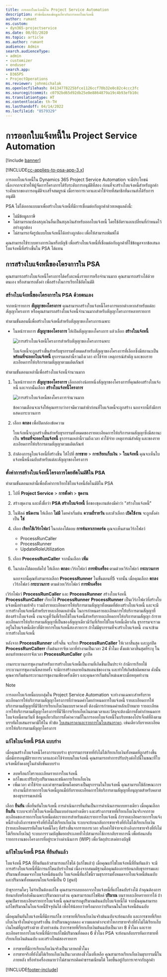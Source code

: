 ```yaml
---
title: การออกใบแจ้งหนี้ใน Project Service Automation
description: หัวข้อนี้แสดงข้อมูลเกี่ยวกับการออกใบแจ้งหนี้
author: rumant
ms.custom:
- dyn365-projectservice
ms.date: 08/03/2020
ms.topic: article
ms.author: rumant
audience: Admin
search.audienceType:
- admin
- customizer
- enduser
search.app:
- D365PS
- ProjectOperations
ms.reviewer: johnmichalak
ms.openlocfilehash: 84134778225bfce1126ccf70b32e0c82c4ccc3fc
ms.sourcegitcommit: c0792bd65d92db25e0e8864879a19c4b93efb10c
ms.translationtype: HT
ms.contentlocale: th-TH
ms.lasthandoff: 04/14/2022
ms.locfileid: "8579329"
---
```

# <a name="invoicing-in-project-service-automation"></a>การออกใบแจ้งหนี้ใน Project Service Automation

[!include [banner](../includes/psa-now-project-operations.md)]

[!INCLUDE[cc-applies-to-psa-app-3.x](../includes/cc-applies-to-psa-app-3x.md)]

การออกใบแจ้งหนี้ใน Dynamics 365 Project Service Automation จะมีประโยชน์ เนื่องจากจะช่วยให้ผู้จัดการโครงการได้รับระดับการอนุมัติที่สอง ก่อนที่จะสร้างใบแจ้งหนี้สำหรับลูกค้า ระดับแรกของการอนุมัติจะเสร็จสมบูรณ์ เมื่อรายการเวลาและค่าใช้จ่ายที่สมาชิกทีมงานส่งได้รับการอนุมัติ

PSA ไม่ได้ออกแบบมาเพื่อสร้างใบแจ้งหนี้ที่มีการเชื่อมต่อกับลูกค้าด้วยเหตุผลดังนี้:

- ไม่มีข้อมูลภาษี
- ไม่สามารถแปลงสกุลเงินอื่นเป็นสกุลเงินสำหรับออกใบแจ้งหนี้ โดยใช้อัตราแลกเปลี่ยนที่กำหนดไว้อย่างถูกต้อง
- ไม่สามารถจัดรูปแบบใบแจ้งหนี้ได้อย่างถูกต้อง เพื่อให้สามารถพิมพ์ได้

คุณสามารถใช้ระบบทางการเงินหรือบัญชี เพื่อสร้างใบแจ้งหนี้ที่เชื่อมต่อกับลูกค้าที่ใช้ข้อมูลจากข้อเสนอใบแจ้งหนี้ที่สร้างขึ้นใน PSA ได้แทน

## <a name="creating-project-invoices-in-psa"></a>การสร้างใบแจ้งหนี้ของโครงการใน PSA

คุณสามารถสร้างใบแจ้งหนี้โครงการได้ครั้งละหนึ่งรายการหรือจำนวนมาก คุณสามารถสร้างได้ด้วยตนเอง หรือสามารถตั้งค่า เพื่อสร้างในการเรียกใช้อัตโนมัติ

### <a name="manually-create-project-invoices-in-psa"></a>สร้างใบแจ้งหนี้ของโครงการใน PSA ด้วยตนเอง

จากหน้ารายการ **สัญญาของโครงการ** คุณสามารถสร้างใบแจ้งหนี้โครงการแยกต่างหากสำหรับแต่ละสัญญาโครงการ หรือคุณสามารถสร้างใบแจ้งหนี้จำนวนมากสำหรับสัญญาโครงการหลายรายการ

ทำตามขั้นตอนนี้เพื่อสร้างใบแจ้งหนี้สำหรับสัญญาของโครงการเฉพาะ

- ในหน้ารายการ **สัญญาของโครงการ** ให้เปิดสัญญาของโครงการ แล้วเลือก **สร้างใบแจ้งหนี้**

    ![การสร้างใบแจ้งหนี้โครงการสำหรับสัญญาของโครงการฉพาะ](media/CreateProjectInvoicesOneByOne.png)

    ใบแจ้งหนี้จะถูกสร้างขึ้นสำหรับธุรกรรมทั้งหมดสำหรับสัญญาของโครงการที่เลือกซึ่งมีสถานะเป็น **พร้อมที่จะออกใบแจ้งหนี้** ธุรกรรมเหล่านี้รวมถึงเวลา ค่าใช้จ่าย เหตุการณ์สำคัญ และของรายละเอียดการให้บริการตามสัญญาตามผลิตภัณฑ์

ทำตามขั้นตอนเหล่านี้เพื่อสร้างใบแจ้งหนี้จำนวนมาก

1. ในหน้ารายการ **สัญญาของโครงการ** เลือกอย่างน้อยหนึ่งสัญญาของโครงการที่คุณต้องสร้างใบแจ้งหนี้ และจากนั้นเลือก **สร้างใบแจ้งหนี้โครงการ**

    ![การสร้างใบแจ้งหนี้ของโครงการจำนวนมาก](media/CreateProjectInvoicesBulk.png)

    ข้อความเตือนจะแจ้งให้คุณทราบว่าอาจมีความล่าช้าก่อนที่ใบแจ้งหนี้จะถูกสร้าง นอกจากนี้ยังมีการแสดงกระบวนการ

2. เลือก **ตกลง** เพื่อปิดกล่องข้อความ

    ใบแจ้งหนี้จะถูกสร้างขึ้นสำหรับธุรกรรมทั้งหมดของรายละเอียดการให้บริการตามสัญญาซึ่งมีสถานะเป็น **พร้อมที่จะออกใบแจ้งหนี้** ธุรกรรมเหล่านี้รวมถึงเวลา ค่าใช้จ่าย เหตุการณ์สำคัญ และของรายละเอียดการให้บริการตามสัญญาตามผลิตภัณฑ์

3. ถ้าต้องการดูใบแจ้งหนี้ที่สร้างขึ้น ให้ไปที่ **การขาย** \> **การเรียกเก็บเงิน** \> **ใบแจ้งหนี้** คุณจะเห็นใบแจ้งหนี้หนึ่งฉบับสำหรับแต่ละสัญญาของโครงการ

### <a name="set-up-automated-creation-of-project-invoices-in-psa"></a>ตั้งค่าการสร้างใบแจ้งหนี้โครงการโดยอัตโนมัติใน PSA

ทำตามขั้นตอนเหล่านี้เพื่อตั้งค่าการเรียกใช้ใบแจ้งหนี้อัตโนมัติใน PSA

1. ไปที่ **Project Service** \> **การตั้งค่า** \> **ชุดงาน**
2. สร้างชุดงาน และตั้งชื่อว่า **PSA สร้างใบแจ้งหนี้** ชื่อของชุดงานต้องมีคำว่า "สร้างใบแจ้งหนี้"
3. ในฟิลด์ **ชนิดงาน** ให้เลือก **ไม่มี** โดยค่าเริ่มต้น **ความถี่รายวัน** และตัวเลือก **เปิดใช้งาน** จะถูกตั้งค่าเป็น **ใช่**
4. เลือก **เรียกใช้เวิร์กโฟลว์** ในกล่องโต้ตอบ **การค้นหาเรกคอร์ด** คุณจะเห็นสามเวิร์กโฟลว์

    - ProcessRunCaller
    - ProcessRunner
    - UpdateRoleUtilization

5. เลือก **ProcessRunCaller** จากนั้นเลือก **เพิ่ม**
6. ในกล่องโต้ตอบถัดไป ให้เลือก **ตกลง** เวิร์กโฟลว์ **การพักเครื่อง** ตามด้วยเวิร์กโฟลว์ **กระบวนการ**

    นอกจากนี้คุณยังสามารถเลือก **ProcessRunner** ในขั้นตอนที่5 จากนั้น เมื่อคุณเลือก **ตกลง** เวิร์กโฟลว์ **กระบวนการ** ตามด้วยเวิร์กโฟลว์ **การพักเครื่อง**

เวิร์กโฟลว์ **ProcessRunCaller** และ **ProcessRunner** สร้างใบแจ้งหนี้ **ProcessRunCaller** เรียกใช้ **ProcessRunner** **ProcessRunner** เป็นเวิร์กโฟลว์ที่สร้างใบแจ้งหนี้อย่างแท้จริง รวมถึงรายละเอียดการให้บริการตามสัญญาทั้งหมดที่ต้องสร้างใบแจ้งหนี้ และจะมีการสร้างใบแจ้งหนี้สำหรับรายละเอียดเหล่านั้น ในการกำหนดรายละเอียดการให้บริการตามสัญญาที่ต้องสร้างใบแจ้งหนี้ งานจะดูที่วันที่เรียกใช้ใบแจ้งหนี้สำหรับรายละเอียดการให้บริการตามสัญญา ถ้ารายละเอียดการให้บริการตามสัญญาที่เป็นของสัญญาเดียวมีวันที่เรียกใช้ใบแจ้งหนี้เดียวกัน ธุรกรรมจะรวมอยู่ในใบแจ้งหนี้เดียวที่มีรายการใบแจ้งหนี้สองรายการ ถ้าไม่มีธุรกรรมที่จะสร้างใบแจ้งหนี้ งานจะข้ามการสร้างใบแจ้งหนี้

หลังจาก **ProcessRunner** เสร็จสิ้น จะเรียก **ProcessRunCaller** ให้เวลาสิ้นสุด และถูกปิด **ProcessRunCallerr** เริ่มต้นการจับเวลาที่ทำงานเป็นเวลา 24 ชั่วโมง ตั้งแต่เวลาสิ้นสุดที่ระบุ ในตอนท้ายของการจับเวลา **ProcessRunCaller** ถูกปิด

งานกระบวนการชุดงานสำหรับการสร้างใบแจ้งหนี้เป็นงานที่เกิดขึ้นเป็นประจำ ถ้ามีการเรียกใช้กระบวนการชุดงานนี้หลายครั้ง จะมีการสร้างหลายอินสแตนซ์ของงาน และทำให้เกิดข้อผิดพลาด ดังนั้น คุณควรเริ่มต้นกระบวนการชุดงานเพียงครั้งเดียว และคุณควรเริ่มต้นใหม่เฉพาะเมื่อหยุดทำงาน

> [!NOTE]
> การออกใบแจ้งหนี้แบบกลุ่มใน Project Service Automation จะทำงานเฉพาะสำหรับรายละเอียดการให้บริการตามสัญญาโครงการที่กำหนดค่าโดยกำหนดการใบแจ้งหนี้ รายละเอียดการให้บริการตามสัญญาที่มีวิธีการเรียกเก็บเงินแบบราคาคงที่ ต้องมีการกำหนดค่าหลักเป้าหมาย รายละเอียดการให้บริการตามสัญญาโครงการที่มีวิธีการเรียกเก็บเงินตามเวลาและวัสดุจะต้องมีการตั้งค่ากำหนดการใบแจ้งหนี้ตามวันที่ ข้อมูลเกี่ยวกับการตั้งค่าความถี่ในการออกใบแจ้งหนี้ในบริบทของโปรเจ็กต์ที่อิงตามบรรทัดใบเสนอราคามีให้ใน หัวข้อ [ใบเสนอราคาและรายการในใบเสนอราคา](basic-quote-lines.md#invoice-schedule). เช่นเดียวกับรายละเอียดการให้บริการตามสัญญาโครงการ      
 
### <a name="edit-a-draft-psa-invoice"></a>แก้ไขใบแจ้งหนี้ PSA แบบร่าง

เมื่อคุณสร้างใบแจ้งหนี้โครงการแบบร่าง ธุรกรรมการขายที่ยังไม่ได้เรียกเก็บเงินทั้งหมดที่ถูกสร้างขึ้นเมื่อมีการอนุมัติรายการเวลาและค่าใช้จ่ายบนใบแจ้งหนี้ คุณสามารถทำการปรับปรุงต่อไปนี้ในขณะที่ใบแจ้งหนี้ยังคงอยู่ในลำดับขั้นแบบร่าง

- ลบหรือแก้ไขรายละเอียดรายการใบแจ้งหนี้
- แก้ไขและปรับปรุงปริมาณและชนิดการเรียกเก็บเงิน
- เพิ่มเวลา ค่าใช้จ่าย และค่าธรรมเนียมโดยตรงเป็นธุรกรรมในใบแจ้งหนี้ คุณสามารถใช้ลักษณะการทำงานนี้ถ้ารายการใบแจ้งหนี้ถูกแม็ปกับรายละเอียดการให้บริการตามสัญญาที่อนุญาตสำหรับคลาสของธุรกรรมเหล่านี้

เลือก **ยืนยัน** เพื่อยืนยันใบแจ้งหนี้ การดำเนินการยืนยันเป็นการดำเนินการแบบทางเดียว เมื่อคุณเลือก **ยืนยัน** ระบบจะทำให้ใบแจ้งหนี้เป็นแบบอ่านอย่างเดียว และสร้างการขายที่เรียกเก็บเงินจริงจากรายละเอียดของรายการใบแจ้งหนี้แต่ละรายการสำหรับแต่ละรายการใบแจ้งหนี้ ถ้ารายละเอียดรายการใบแจ้งหนี้อ้างอิงถึงการขายจริงที่ยังไม่ได้เรียกเก็บเงิน ระบบจะย้อนกลับการขายจริงที่ยังไม่ได้เรียกเก็บเงิน (รายละเอียดบรรทัดใบแจ้งหนี้ใดๆ ที่สร้างขึ้นจากรายการเวลา หรือค่าใช้จ่ายจะอ้างอิงการขายจริงที่ยังไม่ได้เรียกเก็บเงิน) ระบบการรวมบัญชีแยกประเภททั่วไปสามารถใช้การกลับรายการนี้ เพื่อย้อนกลับรายการงานของโครงการที่อยู่ระหว่างดำเนินการ (WIP) เพื่อวัตถุประสงค์ทางบัญชี

### <a name="correct-a-confirmed-psa-invoice"></a>แก้ไขใบแจ้งหนี้ PSA ที่ยืนยันแล้ว

ใบแจ้งหนี้ PSA ที่ยืนยันแล้วสามารถแก้ไขได้ (แก้ไขแล้ว) เมื่อคุณแก้ไขใบแจ้งหนี้ที่ยืนยันแล้ว จะมีการสร้างใบแจ้งหนี้ที่มีการแก้ไขฉบับร่างใหม่ เนื่องจากสมมติฐานคือคุณต้องการย้อนกลับธุรกรรมและปริมาณทั้งหมดจากใบแจ้งหนี้ต้นฉบับ ใบแจ้งหนี้ที่แก้ไขนี้รวมธุรกรรมทั้งหมดจากใบแจ้งหนี้ต้นฉบับ และปริมาณทั้งหมดบนใบแจ้งหนี้เป็น 0 (ศูนย์)

ถ้าธุรกรรมใดๆ ไม่จำเป็นต้องแก้ไข คุณสามารถลบออกจากใบแจ้งหนี้ที่แก้ไขฉบับร่างได้ ถ้าคุณต้องการย้อนกลับหรือส่งคืนเฉพาะปริมาณบางส่วน คุณสามารถแก้ไขฟิลด์ **ปริมาณ** บนรายละเอียดรายการได้ ถ้าคุณเปิดรายละเอียดรายการใบแจ้งหนี้ คุณสามารถดูปริมาณต้นฉบับใบแจ้งหนี้ได้ จากนั้นคุณสามารถแก้ไขปริมาณในใบแจ้งหนี้ปัจจุบันได้ เพื่อให้น้อยกว่าหรือมากกว่าปริมาณในใบแจ้งหนี้ต้นฉบับ

เมื่อคุณยืนยันใบแจ้งหนี้ที่มีการแก้ไข การขายที่เรียกเก็บเงินจริงต้นฉบับจะย้อนกลับ และการขายที่เรียกเก็บเงินจริงใหม่จะถูกสร้างขึ้น ถ้าปริมาณถูกลดลง ความแตกต่างจะทำใหการขายจริงที่ยังไม่ได้เรียกเก็บเงินใหม่ที่ถูกสร้างด้วย ตัวอย่างเช่น ถ้าการขายที่เรียกเก็บเงินต้นฉบับเป็นเวลา 8 ชั่วโมง และรายละเอียดรายการใบแจ้งหนี้ที่มีการแก้ไขมีปริมาณที่ลดลง 6 ชั่วโมง PSA จะย้อนกลับบรรทัดการขายที่เรียกเก็บเงินต้นฉบับ และสร้างใหม่สองรายการ

- การขายที่มีการเรียกเก็บเงินจริงเป็นเวลาหกชั่วโมง
- การขายจริงที่ยังไม่ได้เรียกเก็บเงินป็นเวลาสองชั่วโมงที่เหลือ คุณสามารถเรียกเก็บเงินธุรกรรมนี้ในภายหลัง หรือทำเครื่องหมายว่าไม่สามารถคิดค่าธรรมเนียมได้ โดยขึ้นอยู่กับการเจรจากับลูกค้า


[!INCLUDE[footer-include](../includes/footer-banner.md)]
